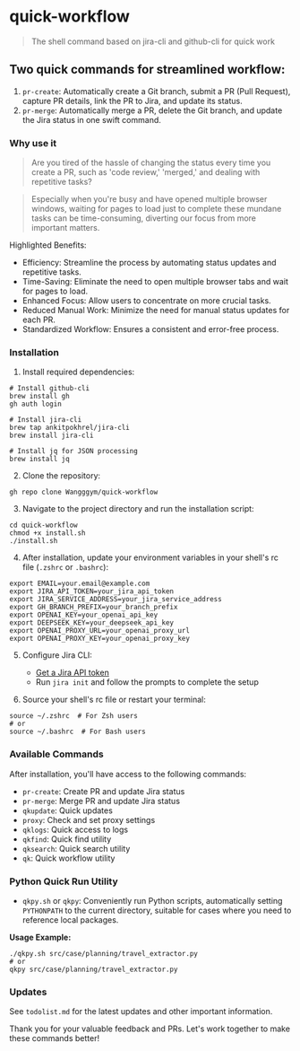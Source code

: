 # quick-workflow

> The shell command based on jira-cli and github-cli for quick work

## Two quick commands for streamlined workflow:

1. `pr-create`: Automatically create a Git branch, submit a PR (Pull Request), capture PR details, link the PR to Jira, and update its status.
2. `pr-merge`: Automatically merge a PR, delete the Git branch, and update the Jira status in one swift command.

### Why use it

> Are you tired of the hassle of changing the status every time you create a PR, such as 'code review,' 'merged,' and dealing with repetitive tasks?

> Especially when you're busy and have opened multiple browser windows, waiting for pages to load just to complete these mundane tasks can be time-consuming, diverting our focus from more important matters.

Highlighted Benefits:

- Efficiency: Streamline the process by automating status updates and repetitive tasks.
- Time-Saving: Eliminate the need to open multiple browser tabs and wait for pages to load.
- Enhanced Focus: Allow users to concentrate on more crucial tasks.
- Reduced Manual Work: Minimize the need for manual status updates for each PR.
- Standardized Workflow: Ensures a consistent and error-free process.

### Installation

1. Install required dependencies:

```shell
# Install github-cli
brew install gh
gh auth login

# Install jira-cli
brew tap ankitpokhrel/jira-cli
brew install jira-cli

# Install jq for JSON processing
brew install jq
```

2. Clone the repository:
```shell
gh repo clone Wangggym/quick-workflow
```

3. Navigate to the project directory and run the installation script:
```shell
cd quick-workflow
chmod +x install.sh
./install.sh
```

4. After installation, update your environment variables in your shell's rc file (`.zshrc` or `.bashrc`):
```shell
export EMAIL=your.email@example.com
export JIRA_API_TOKEN=your_jira_api_token
export JIRA_SERVICE_ADDRESS=your_jira_service_address
export GH_BRANCH_PREFIX=your_branch_prefix
export OPENAI_KEY=your_openai_api_key
export DEEPSEEK_KEY=your_deepseek_api_key
export OPENAI_PROXY_URL=your_openai_proxy_url
export OPENAI_PROXY_KEY=your_openai_proxy_key
```

5. Configure Jira CLI:
   - [Get a Jira API token](https://id.atlassian.com/manage-profile/security/api-tokens)
   - Run `jira init` and follow the prompts to complete the setup

6. Source your shell's rc file or restart your terminal:
```shell
source ~/.zshrc  # For Zsh users
# or
source ~/.bashrc  # For Bash users
```

### Available Commands

After installation, you'll have access to the following commands:

- `pr-create`: Create PR and update Jira status
- `pr-merge`: Merge PR and update Jira status
- `qkupdate`: Quick updates
- `proxy`: Check and set proxy settings
- `qklogs`: Quick access to logs
- `qkfind`: Quick find utility
- `qksearch`: Quick search utility
- `qk`: Quick workflow utility

### Python Quick Run Utility

- `qkpy.sh` or `qkpy`: Conveniently run Python scripts, automatically setting `PYTHONPATH` to the current directory, suitable for cases where you need to reference local packages.

**Usage Example:**
```shell
./qkpy.sh src/case/planning/travel_extractor.py
# or
qkpy src/case/planning/travel_extractor.py
```

### Updates

See `todolist.md` for the latest updates and other important information.

Thank you for your valuable feedback and PRs. Let's work together to make these commands better!
